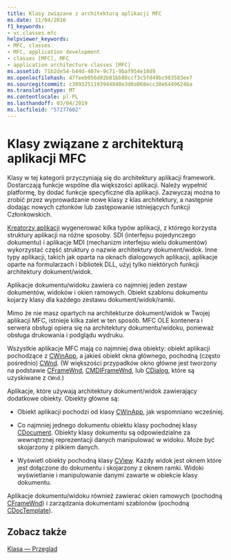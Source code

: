 ```yaml
---
title: Klasy związane z architekturą aplikacji MFC
ms.date: 11/04/2016
f1_keywords:
- vc.classes.mfc
helpviewer_keywords:
- MFC, classes
- MFC, application development
- classes [MFC], MFC
- application architecture classes [MFC]
ms.assetid: 71b2de54-b44d-407e-9c71-9baf954e18d9
ms.openlocfilehash: 47feeb056d02b81bb88ccf3c5fd49bc983583ee7
ms.sourcegitcommit: c3093251193944840e3d0a068ecc30e6449624ba
ms.translationtype: MT
ms.contentlocale: pl-PL
ms.lasthandoff: 03/04/2019
ms.locfileid: "57277602"
---
```

# <a name="mfc-application-architecture-classes"></a>Klasy związane z architekturą aplikacji MFC

Klasy w tej kategorii przyczyniają się do architektury aplikacji framework. Dostarczają funkcje wspólne dla większości aplikacji. Należy wypełnić platformę, by dodać funkcje specyficzne dla aplikacji. Zazwyczaj można to zrobić przez wyprowadzanie nowe klasy z klas architektury, a następnie dodając nowych członków lub zastępowanie istniejących funkcji Członkowskich.

[Kreatorzy aplikacji](../mfc/reference/mfc-application-wizard.md) wygenerować kilka typów aplikacji, z którego korzysta struktury aplikacji na różne sposoby. SDI (interfejsu pojedynczego dokumentu) i aplikacje MDI (mechanizm interfejsu wielu dokumentów) wykorzystać część struktury o nazwie architektury dokument/widok. Inne typy aplikacji, takich jak oparta na oknach dialogowych aplikacji, aplikacje oparte na formularzach i bibliotek DLL, użyj tylko niektórych funkcji architektury dokument/widok.

Aplikacje dokumentu/widoku zawiera co najmniej jeden zestaw dokumentów, widoków i okien ramowych. Obiekt szablonu dokumentu kojarzy klasy dla każdego zestawu dokument/widok/ramki.

Mimo że nie masz opartych na architekturze dokument/widok w Twojej aplikacji MFC, istnieje kilka zalet w ten sposób. MFC OLE kontenera i serwera obsługi opiera się na architektury dokumentu/widoku, ponieważ obsługa drukowania i podglądu wydruku.

Wszystkie aplikacje MFC mają co najmniej dwa obiekty: obiekt aplikacji pochodzące z [CWinApp](../mfc/reference/cwinapp-class.md), a jakieś obiekt okna głównego, pochodną (często pośrednio) [CWnd](../mfc/reference/cwnd-class.md). (W większości przypadków okno główne jest tworzony na podstawie [CFrameWnd](../mfc/reference/cframewnd-class.md), [CMDIFrameWnd](../mfc/reference/cmdiframewnd-class.md), lub [CDialog](../mfc/reference/cdialog-class.md), które są uzyskiwane z `CWnd`.)

Aplikacje, które używają architektury dokument/widok zawierający dodatkowe obiekty. Obiekty główne są:

- Obiekt aplikacji pochodzi od klasy [CWinApp](../mfc/reference/cwinapp-class.md), jak wspomniano wcześniej.

- Co najmniej jednego dokumentu obiektu klasy pochodnej klasy [CDocument](../mfc/reference/cdocument-class.md). Obiekty klasy dokumentu są odpowiedzialne za wewnętrznej reprezentacji danych manipulować w widoku. Może być skojarzony z plikiem danych.

- Wyświetl obiekty pochodną klasy [CView](../mfc/reference/cview-class.md). Każdy widok jest oknem które jest dołączone do dokumentu i skojarzony z oknem ramki. Widoki wyświetlanie i manipulowanie danymi zawarte w obiekcie klasy dokumentu.

Aplikacje dokumentu/widoku również zawierać okien ramowych (pochodną [CFrameWnd](../mfc/reference/cframewnd-class.md)) i zarządzania dokumentami szablonów (pochodną [CDocTemplate](../mfc/reference/cdoctemplate-class.md)).

## <a name="see-also"></a>Zobacz także

[Klasa — Przegląd](../mfc/class-library-overview.md)
